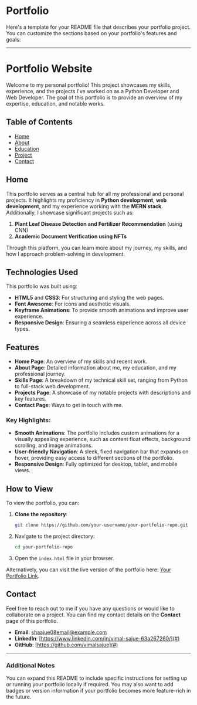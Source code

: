 # Portfolio
Here's a template for your README file that describes your portfolio project. You can customize the sections based on your portfolio's features and goals:

---

# Portfolio Website

Welcome to my personal portfolio! This project showcases my skills, experience, and the projects I've worked on as a Python Developer and Web Developer. The goal of this portfolio is to provide an overview of my expertise, education, and notable works.

## Table of Contents
- [Home](#home)
- [About](#About)
- [Education](#Education)
- [Project](#Project)
- [Contact](#contact)

## Home

This portfolio serves as a central hub for all my professional and personal projects. It highlights my proficiency in **Python development**, **web development**, and my experience working with the **MERN stack**. Additionally, I showcase significant projects such as:

1. **Plant Leaf Disease Detection and Fertilizer Recommendation** (using CNN)
2. **Academic Document Verification using NFTs**

Through this platform, you can learn more about my journey, my skills, and how I approach problem-solving in development.

## Technologies Used

This portfolio was built using:

- **HTML5** and **CSS3**: For structuring and styling the web pages.
- **Font Awesome**: For icons and aesthetic visuals.
- **Keyframe Animations**: To provide smooth animations and improve user experience.
- **Responsive Design**: Ensuring a seamless experience across all device types.

## Features

- **Home Page**: An overview of my skills and recent work.
- **About Page**: Detailed information about me, my education, and my professional journey.
- **Skills Page**: A breakdown of my technical skill set, ranging from Python to full-stack web development.
- **Projects Page**: A showcase of my notable projects with descriptions and key features.
- **Contact Page**: Ways to get in touch with me.

### Key Highlights:

- **Smooth Animations**: The portfolio includes custom animations for a visually appealing experience, such as content float effects, background scrolling, and image animations.
- **User-friendly Navigation**: A sleek, fixed navigation bar that expands on hover, providing easy access to different sections of the portfolio.
- **Responsive Design**: Fully optimized for desktop, tablet, and mobile views.

## How to View

To view the portfolio, you can:

1. **Clone the repository**:
   ```bash
   git clone https://github.com/your-username/your-portfolio-repo.git
   ```
2. Navigate to the project directory:
   ```bash
   cd your-portfolio-repo
   ```
3. Open the `index.html` file in your browser.

Alternatively, you can visit the live version of the portfolio here: [Your Portfolio Link](#).

## Contact

Feel free to reach out to me if you have any questions or would like to collaborate on a project. You can find my contact details on the **Contact** page of this portfolio.

- **Email**: shaajue08email@example.com
- **LinkedIn**: [https://www.linkedin.com/in/vimal-sajue-63a267260/](#)
- **GitHub**: [https://github.com/vimalsajue](#)

---

### Additional Notes

You can expand this README to include specific instructions for setting up or running your portfolio locally if required. You may also want to add badges or version information if your portfolio becomes more feature-rich in the future.

